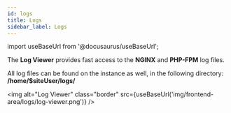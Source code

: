 ```yaml
---
id: logs
title: Logs
sidebar_label: Logs
---
```


import useBaseUrl from '@docusaurus/useBaseUrl';

The **Log Viewer** provides fast access to the **NGINX** and **PHP-FPM** log files.

All log files can be found on the instance as well, in the following directory: **/home/$siteUser/logs/**

<img alt="Log Viewer" class="border" src={useBaseUrl('img/frontend-area/logs/log-viewer.png')} />
